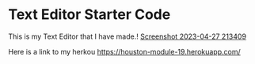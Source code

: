 # Text Editor Starter Code
This is my Text Editor that I have made.!
[Screenshot 2023-04-27 213409](https://user-images.githubusercontent.com/119140324/235040677-77897358-b420-4532-8e75-723b75569738.png)

Here is a link to my herkou 
https://houston-module-19.herokuapp.com/
